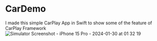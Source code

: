 # CarDemo
I made this simple CarPlay App in Swift to show some of the feature of CarPlay Framework
![Simulator Screenshot - iPhone 15 Pro - 2024-01-30 at 01 32 19](https://github.com/angelosstaboulis/CarDemo/assets/79055304/b87c08a6-1932-48ac-ae5d-4844ced7434d)

